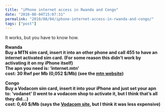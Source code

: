```yaml
---
title: "iPhone internet access in Rwanda and Congo"
date: "2010-08-04T15:07:31"
permalink: "2010/08/04/iphone-internet-access-in-rwanda-and-congo/"
tags: ["post"]
---
```

It works, but you have to know how.

**Rwanda  
Buy a MTN sim card, insert it into an other phone and call 455 to have an internet activated sim card. (For some reason this didn’t work by activating it on my iPhone itself)  
The apn you need is: ‘internet.mtn’  
cost: 30 Rwf per Mb (0,052 $/Mb) (see the [mtn website](http://www.mtn.co.rw/index/pinternet-mtninternet))**

**Congo  
Buy a Vodacom sim card, insert it into your iPhone and just set your apn to: ‘vodanet’ (I went to a vodacom shop to activate it, but I think that’s all they did…)  
cost: 0,40 $/Mb (says the [Vodacom site](http://www.vodacom.cd/vodanet.htm), but I think it was less expensive)**
